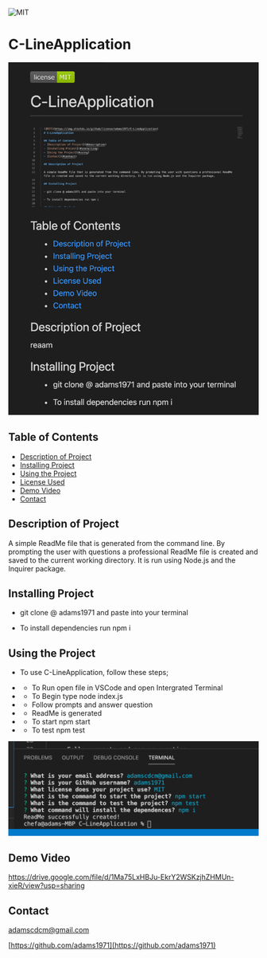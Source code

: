 
  ![MIT](https://img.shields.io/github/license/adams1971/C-LineApplication)
  # C-LineApplication

  ![ReadME.png](ReadME.png)

  ## Table of Contents
  - [Description of Project](#description-of-project)
  - [Installing Project](#installing-project)
  - [Using the Project](#using-the-project)
  - [License Used](#license-used)
  - [Demo Video](#demo-video)
  - [Contact](#contact)

  ## Description of Project
  
  A simple ReadMe file that is generated from the command line. By prompting the user with questions a professional ReadMe file is created and saved to the current working directory. It is run using Node.js and the Inquirer package.

  ## Installing Project

  - git clone @ adams1971 and paste into your terminal

  - To install dependencies run npm i

  ## Using the Project
  
  - To use C-LineApplication, follow these steps;

  - - To Run open file in VSCode and open Intergrated Terminal
  
  - - To Begin type node index.js 

  - - Follow prompts and answer question
  
  - - ReadMe is generated 

  - - To start npm start
  
  - - To test npm test

  ![terminal.png](terminal.png)

  ## Demo Video
  https://drive.google.com/file/d/1Ma75LxHBJu-EkrY2WSKzjhZHMUn-xieR/view?usp=sharing

  ## Contact

  adamscdcm@gmail.com

  [https://github.com/adams1971](https://github.com/adams1971)